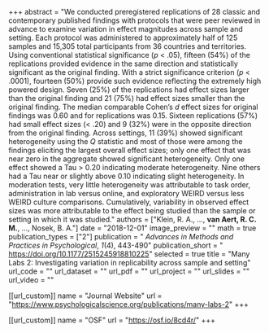 +++
abstract = "We conducted preregistered replications of 28 classic and contemporary published findings with protocols that were peer reviewed in advance to examine variation in effect magnitudes across sample and setting. Each protocol was administered to approximately half of 125 samples and 15,305 total participants from 36 countries and territories. Using conventional statistical significance (*p* < .05), fifteen (54%) of the replications provided evidence in the same direction and statistically significant as the original finding. With a strict significance criterion (*p* < .0001), fourteen (50%) provide such evidence reflecting the extremely high powered design. Seven (25%) of the replications had effect sizes larger than the original finding and 21 (75%) had effect sizes smaller than the original finding. The median comparable Cohen’s *d* effect sizes for original findings was 0.60 and for replications was 0.15. Sixteen replications (57%) had small effect sizes (< .20) and 9 (32%) were in the opposite direction from the original finding. Across settings, 11 (39%) showed significant heterogeneity using the *Q* statistic and most of those were among the findings eliciting the largest overall effect sizes; only one effect that was near zero in the aggregate showed significant heterogeneity. Only one effect showed a Tau > 0.20 indicating moderate heterogeneity. Nine others had a Tau near or slightly above 0.10 indicating slight heterogeneity. In moderation tests, very little heterogeneity was attributable to task order, administration in lab versus online, and exploratory WEIRD versus less WEIRD culture comparisons. Cumulatively, variability in observed effect sizes was more attributable to the effect being studied than the sample or setting in which it was studied."
authors = ["Klein, R. A., ..., **van Aert, R. C. M.**, ..., Nosek, B. A."]
date = "2018-12-01"
image_preview = ""
math = true
publication_types = ["2"]
publication = " *Advances in Methods and Practices in Psychological*, *1*(4), 443-490"
publication_short = " https://doi.org/10.1177/2515245918810225"
selected = true
title = "Many Labs 2: Investigating variation in replicability across sample and setting"
url_code = ""
url_dataset = ""
url_pdf = ""
url_project = ""
url_slides = ""
url_video = ""

[[url_custom]]
name = "Journal Website"
url = "https://www.psychologicalscience.org/publications/many-labs-2"
+++

[[url_custom]]
name = "OSF"
url = "https://osf.io/8cd4r/"
+++